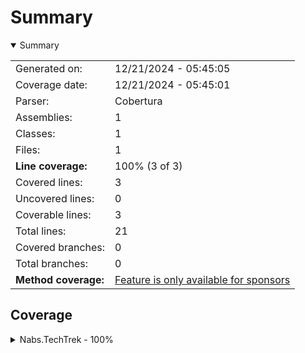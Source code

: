 # Summary
<details open><summary>Summary</summary>

|||
|:---|:---|
| Generated on: | 12/21/2024 - 05:45:05 |
| Coverage date: | 12/21/2024 - 05:45:01 |
| Parser: | Cobertura |
| Assemblies: | 1 |
| Classes: | 1 |
| Files: | 1 |
| **Line coverage:** | 100% (3 of 3) |
| Covered lines: | 3 |
| Uncovered lines: | 0 |
| Coverable lines: | 3 |
| Total lines: | 21 |
| Covered branches: | 0 |
| Total branches: | 0 |
| **Method coverage:** | [Feature is only available for sponsors](https://reportgenerator.io/pro) |

</details>

## Coverage
<details><summary>Nabs.TechTrek - 100%</summary>

|**Name**|**Line**|**Branch**|
|:---|---:|---:|
|**Nabs.TechTrek**|**100%**|****|
|Nabs.TechTrek.Strings|100%||

</details>
